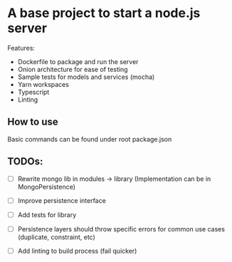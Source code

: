 # A base project to start a node.js server

Features:
* Dockerfile to package and run the server
* Onion architecture for ease of testing
* Sample tests for models and services (mocha)
* Yarn workspaces
* Typescript
* Linting

## How to use

Basic commands can be found under root package.json

## TODOs:

- [ ] Rewrite mongo lib in modules -> library (Implementation can be in MongoPersistence)
- [ ] Improve persistence interface
- [ ] Add tests for library
- [ ] Persistence layers should throw specific errors for common use cases (duplicate, constraint, etc)
- [ ] Add linting to build process (fail quicker)

